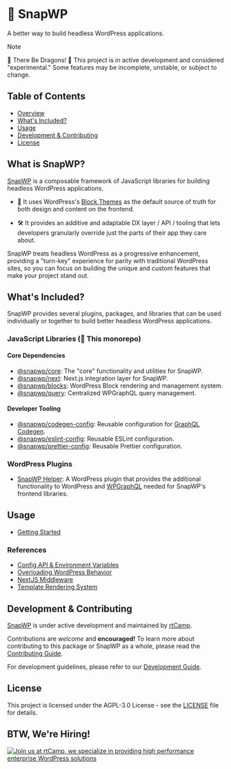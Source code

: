 # 🫰 SnapWP

A better way to build headless WordPress applications.

> [!NOTE]
>
> 🐉 There Be Dragons! 🐉
> This project is in active development and considered "experimental." Some features may be incomplete, unstable, or subject to change.

## Table of Contents

-   [Overview](#what-is-snapwp)
-   [What's Included?](#whats-included)
-   [Usage](#usage)
-   [Development & Contributing](#local-development--contributing-guidelines)
-   [License](#license)

## What is SnapWP?

[SnapWP](https://snapwp.io) is a composable framework of JavaScript libraries for building headless WordPress applications.

-   🎨 It uses WordPress's [Block Themes](https://wordpress.org/documentation/article/block-themes/) as the default source of truth for both design and content on the frontend.

-   🛠️ It provides an additive and adaptable DX layer / API / tooling that lets developers granularly override just the parts of their app they care about.

SnapWP treats headless WordPress as a progressive enhancement, providing a "turn-key" experience for parity with traditional WordPress sites, so you can focus on building the unique and custom features that make your project stand out.

## What's Included?

SnapWP provides several plugins, packages, and libraries that can be used individually or together to build better headless WordPress applications.

### JavaScript Libraries (🎯 This monorepo)

#### Core Dependencies

-   [@snapwp/core](packages/core): The "core" functionality and utilities for SnapWP.
-   [@snapwp/next](packages/next): Next.js integration layer for SnapWP.
-   [@snapwp/blocks](packages/blocks): WordPress Block rendering and management system.
-   [@snapwp/query](packages/query): Centralized WPGraphQL query management.

#### Developer Tooling

-   [@snapwp/codegen-config](packages/codegen-config): Reusable configuration for [GraphQL Codegen](https://the-guild.dev/graphql/codegen).
-   [@snapwp/eslint-config](packages/eslint-config): Reusable ESLint configuration.
-   [@snapwp/prettier-config](packages/jest-preset): Reusable Prettier configuration.

### WordPress Plugins

-   [SnapWP Helper](https://github.com/rtCamp/snapwp-helper): A WordPress plugin that provides the additional functionality to WordPress and [WPGraphQL](https://www.wpgraphql.com/) needed for SnapWP's frontend libraries.

## Usage

-   [Getting Started](docs/getting-started.md)

### References

-   [Config API & Environment Variables](docs/config-api.md)
-   [Overloading WordPress Behavior](docs/overloading-wordpress-behaviour.md)
-   [NextJS Middleware](docs/middleware.md)
-   [Template Rendering System](docs/template-rendering.md)

## Development & Contributing

[SnapWP](https://github.com/rtCamp/snapwp) is under active development and maintained by [rtCamp](https://rtcamp.com/).

Contributions are _welcome_ and **encouraged!** To learn more about contributing to this package or SnapWP as a whole, please read the [Contributing Guide](/.github/CONTRIBUTING.md).

For development guidelines, please refer to our [Development Guide](./DEVELOPMENT.md).

## License

This project is licensed under the AGPL-3.0 License - see the [LICENSE](LICENSE) file for details.

## BTW, We're Hiring!

<a href="https://rtcamp.com/"><img src="https://rtcamp.com/wp-content/uploads/sites/2/2019/04/github-banner@2x.png" alt="Join us at rtCamp, we specialize in providing high performance enterprise WordPress solutions"></a>
